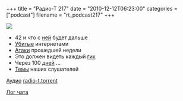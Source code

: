 +++
title = "Радио-Т 217"
date = "2010-12-12T06:23:00"
categories = ["podcast"]
filename = "rt_podcast217"
+++

![](https://radio-t.com/images/radio-t/rt217.jpg)

- 42 и что с [ней](http://habrahabr.ru/blogs/hardware/109719/) будет дальше
- [Убитые](http://www.newsweek.com/photo/2010/12/08/peep-shows-yearbooks-and-other-things-the-internet-killed.html) интернетами
- [Атаки](http://mashable.com/2010/12/08/hackers-take-down-visa-com-in-the-name-of-wikileaks/) прошедшей недели
- Это должен видеть каждый [гик](http://pileofturtles.com/2010/12/the-best-movies-for-programmers/)
- Через 100 [дней](http://techcrunch.com/2010/12/07/ipad-2-coming-in-the-next-100-days/) ...
- [Темы](http://radio-t.com/temi_dlja_vipuskov/temy-dlya-217/) наших слушателей

[Аудио](http://archive.rucast.net/radio-t/media/rt_podcast217.mp3)
[radio-t.torrent](http://www.radio-t.com/torrents/rt_podcast217.mp3.torrent)

[Лог чата](http://chat.radio-t.com/logs/radio-t-217.html)
<audio src="http://archive.rucast.net/radio-t/media/rt_podcast217.mp3" preload="none"></audio>